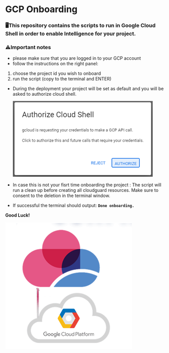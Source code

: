 # GCP Onboarding

### 🖥️This repository contains the scripts to run in Google Cloud Shell in order to enable Intelligence for your project.

### ⚠️Important notes

- please make sure that you are logged in to your GCP account
- follow the instructions on the right panel:
1. choose the project id you wish to onboard
2. run the script (copy to the terminal and ENTER)
- During the deployment your project will be set as default and you will be asked to authorize cloud shell.
    
    ![Untitled](img/Untitled.png)
    
- In case this is not your fisrt time onboarding the project :
The script will run a clean up before creating all cloudguard resources.
Make sure to consent to the deletion in the terminal window.
- If successful the terminal should output:
  **`Done onboarding.`**

**Good Luck!** 

![google-cloud-platform-solution-hero-floating-image-400x400-1 (1).png](img/google-cloud-platform-solution-hero-floating-image-400x400-1_(1).png)
